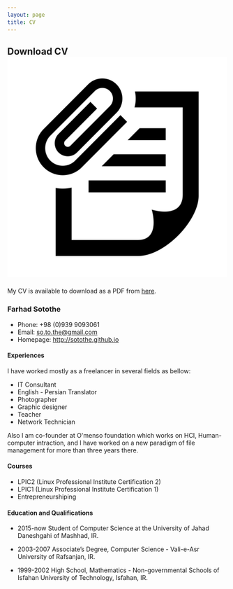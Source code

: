 ```yaml
---
layout: page
title: CV
---
```


## Download CV <img class="img-lrgicon" src="/public/images/iconmonstr-note-30-icon.svg">

My CV is available to download as a PDF from [here](/public/downloads/Farhad_Sotothe_CV.pdf).

### Farhad Sotothe

+ Phone:  +98 (0)939 9093061
+ Email:  so.to.the@gmail.com
+ Homepage: http://sotothe.github.io


#### Experiences

I have worked mostly as a freelancer in several fields as bellow:

+ IT Consultant
+ English - Persian Translator
+ Photographer
+ Graphic designer
+ Teacher
+ Network Technician

Also I am co-founder at O'menso foundation which works on HCI, Human-computer intraction, and I have worked on a new paradigm of file management for more than three years there.


#### Courses

+ LPIC2 (Linux Professional Institute Certification 2)
+ LPIC1 (Linux Professional Institute Certification 1)
+ Entrepreneurshiping


#### Education and Qualifications

+ 2015-now Student of Computer Science at the University of Jahad Daneshgahi of Mashhad, IR.

+ 2003-2007 Associate’s Degree, Computer Science - Vali-e-Asr University of Rafsanjan, IR.

+ 1999-2002 High School, Mathematics - Non-governmental Schools of Isfahan University of Technology, Isfahan, IR.
